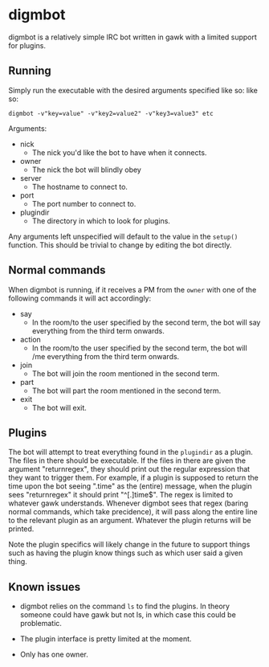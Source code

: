 digmbot
=======

digmbot is a relatively simple IRC bot written in gawk with a limited support
for plugins.

Running
-------

Simply run the executable with the desired arguments specified like so:
like so:

    digmbot -v"key=value" -v"key2=value2" -v"key3=value3" etc

Arguments:

- nick
    - The nick you'd like the bot to have when it connects.
- owner
    - The nick the bot will blindly obey
- server
    - The hostname to connect to.
- port
    - The port number to connect to.
- plugindir
    - The directory in which to look for plugins.

Any arguments left unspecified will default to the value in the `setup()`
function.  This should be trivial to change by editing the bot directly.

Normal commands
---------------

When digmbot is running, if it receives a PM from the `owner` with one of the
following commands it will act accordingly:

- say
    - In the room/to the user specified by the second term, the bot will say
      everything from the third term onwards.
- action
    - In the room/to the user specified by the second term, the bot will /me
      everything from the third term onwards.
- join
    - The bot will join the room mentioned in the second term.
- part
    - The bot will part the room mentioned in the second term.
- exit
    - The bot will exit.

Plugins
-------

The bot will attempt to treat everything found in the `plugindir` as a plugin.
The files in there should be executable.  If the files in there are given the
argument "returnregex", they should print out the regular expression that they
want to trigger them.  For example, if a plugin is supposed to return the time
upon the bot seeing ".time" as the (entire) message, when the plugin sees
"returnregex" it should print "^[.]time$".  The regex is limited to whatever gawk
understands.  Whenever digmbot sees that regex (baring normal commands, which
take precidence), it will pass along the entire line to the relevant plugin as
an argument.  Whatever the plugin returns will be printed.

Note the plugin specifics will likely change in the future to support things
such as having the plugin know things such as which user said a given thing.

Known issues
------------

- digmbot relies on the command `ls` to find the plugins.  In theory someone
could have gawk but not ls, in which case this could be problematic.

- The plugin interface is pretty limited at the moment.

- Only has one owner.
